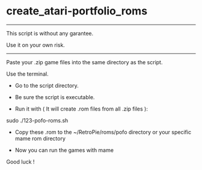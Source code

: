 # create_atari-portfolio_roms

------------------------------------

This script is without any garantee.

Use it on your own risk.

------------------------------------

Paste your .zip game files into the same directory as the script.

Use the terminal.

- Go to the script directory.

- Be sure the script is executable.

- Run it with ( It will create .rom files from all .zip files ):

sudo ./123-pofo-roms.sh

- Copy these .rom to the ~/RetroPie/roms/pofo directory or your specific mame rom directory

- Now you can run the games with mame

Good luck !
